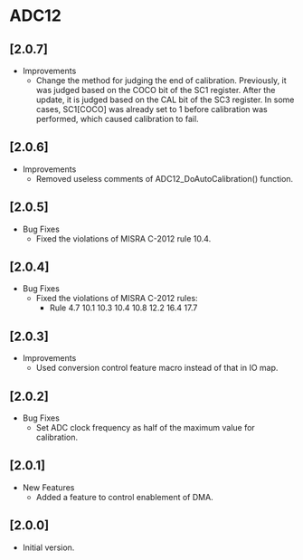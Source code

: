 # ADC12

## [2.0.7]

- Improvements
  - Change the method for judging the end of calibration. Previously, it
    was judged based on the COCO bit of the SC1 register. After the update,
    it is judged based on the CAL bit of the SC3 register. In some cases,
    SC1[COCO] was already set to 1 before calibration was performed, which
    caused calibration to fail.

## [2.0.6]

- Improvements
  - Removed useless comments of ADC12_DoAutoCalibration() function.

## [2.0.5]

- Bug Fixes
  - Fixed the violations of MISRA C-2012 rule 10.4.

## [2.0.4]

- Bug Fixes
  - Fixed the violations of MISRA C-2012 rules:
    - Rule 4.7 10.1 10.3 10.4 10.8 12.2 16.4 17.7

## [2.0.3]

- Improvements
  - Used conversion control feature macro instead of that in IO map.

## [2.0.2]

- Bug Fixes
  - Set ADC clock frequency as half of the maximum value for calibration.

## [2.0.1]

- New Features
  - Added a feature to control enablement of DMA.

## [2.0.0]

- Initial version.
